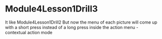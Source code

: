 # Module4Lesson1Drill3

It like Module4Lesson1Drill2 But now the menu of each picture will come up with a short press instead of a long press inside the
action menu - contextual action mode